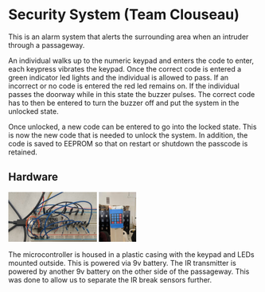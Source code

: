 # Security System (Team Clouseau)
This is an alarm system that alerts the surrounding area when an intruder through a passageway.

An individual walks up to the numeric keypad and enters the code to enter, each keypress vibrates the keypad. Once the correct code is entered a green indicator led lights and the individual is allowed to pass. If an incorrect or no code is entered the red led remains on. If the individual passes the doorway while in this state the buzzer pulses. The correct code has to then be entered to turn the buzzer off and put the system in the unlocked state.

Once unlocked, a new code can be entered to go into the locked state. This is now the new code that is needed to unlock the system. In addition, the code is saved to EEPROM so that on restart or shutdown the passcode is retained.

## Hardware
<img src="https://github.com/iankamin/SecuritySystem/blob/master/documentation/build.jpg?raw=true" height="100">

<img src="https://github.com/iankamin/SecuritySystem/blob/master/documentation/keypad.jpg?raw=true" height="100">


The microcontroller is housed in a plastic casing with the keypad and LEDs mounted outside. This is powered via 9v battery. The IR transmitter is powered by another 9v battery on the other side of the passageway. This was done to allow us to separate the IR break sensors further.
